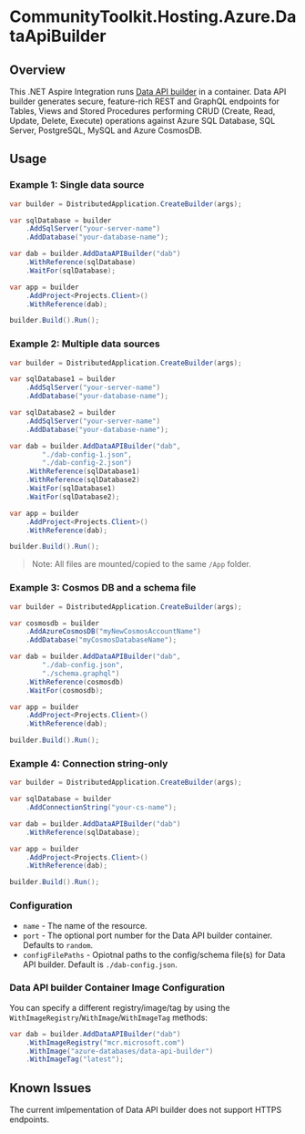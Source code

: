 # CommunityToolkit.Hosting.Azure.DataApiBuilder

## Overview

This .NET Aspire Integration runs [Data API builder](https://aka.ms/dab/docs) in a container. Data API builder generates secure, feature-rich REST and GraphQL endpoints for Tables, Views and Stored Procedures performing CRUD (Create, Read, Update, Delete, Execute) operations against Azure SQL Database, SQL Server, PostgreSQL, MySQL and Azure CosmosDB. 

## Usage

### Example 1: Single data source

```csharp
var builder = DistributedApplication.CreateBuilder(args);

var sqlDatabase = builder
    .AddSqlServer("your-server-name")
    .AddDatabase("your-database-name");

var dab = builder.AddDataAPIBuilder("dab")
    .WithReference(sqlDatabase)
    .WaitFor(sqlDatabase);

var app = builder
    .AddProject<Projects.Client>()
    .WithReference(dab);

builder.Build().Run();
```

### Example 2: Multiple data sources

```csharp
var builder = DistributedApplication.CreateBuilder(args);

var sqlDatabase1 = builder
    .AddSqlServer("your-server-name")
    .AddDatabase("your-database-name");

var sqlDatabase2 = builder
    .AddSqlServer("your-server-name")
    .AddDatabase("your-database-name");

var dab = builder.AddDataAPIBuilder("dab", 
        "./dab-config-1.json", 
        "./dab-config-2.json")
    .WithReference(sqlDatabase1)
    .WithReference(sqlDatabase2)
    .WaitFor(sqlDatabase1)
    .WaitFor(sqlDatabase2);

var app = builder
    .AddProject<Projects.Client>()
    .WithReference(dab);

builder.Build().Run();
```

> Note: All files are mounted/copied to the same `/App` folder.

### Example 3: Cosmos DB and a schema file

```csharp
var builder = DistributedApplication.CreateBuilder(args);

var cosmosdb = builder
    .AddAzureCosmosDB("myNewCosmosAccountName")
    .AddDatabase("myCosmosDatabaseName");

var dab = builder.AddDataAPIBuilder("dab",
        "./dab-config.json",
        "./schema.graphql")
    .WithReference(cosmosdb)
    .WaitFor(cosmosdb);

var app = builder
    .AddProject<Projects.Client>()
    .WithReference(dab);

builder.Build().Run();
```

### Example 4: Connection string-only

```csharp
var builder = DistributedApplication.CreateBuilder(args);

var sqlDatabase = builder
    .AddConnectionString("your-cs-name");

var dab = builder.AddDataAPIBuilder("dab")
    .WithReference(sqlDatabase);

var app = builder
    .AddProject<Projects.Client>()
    .WithReference(dab);

builder.Build().Run();
```

### Configuration

- `name` - The name of the resource.
- `port` - The optional port number for the Data API builder container. Defaults to `random`.
- `configFilePaths` - Opiotnal paths to the config/schema file(s) for Data API builder. Default is `./dab-config.json`.

### Data API builder Container Image Configuration

You can specify a different registry/image/tag by using the `WithImageRegistry`/`WithImage`/`WithImageTag` methods:

```csharp
var dab = builder.AddDataAPIBuilder("dab")
    .WithImageRegistry("mcr.microsoft.com")
    .WithImage("azure-databases/data-api-builder")
    .WithImageTag("latest");
```

## Known Issues

The current imlpementation of Data API builder does not support HTTPS endpoints.

